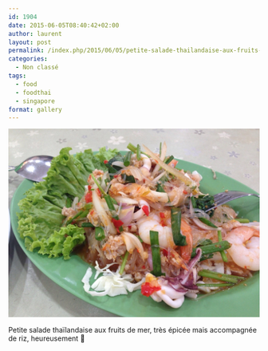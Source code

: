 ```yaml
---
id: 1904
date: 2015-06-05T08:40:42+02:00
author: laurent
layout: post
permalink: /index.php/2015/06/05/petite-salade-thailandaise-aux-fruits-de-mer-tres/
categories:
  - Non classé
tags:
  - food
  - foodthai
  - singapore
format: gallery
---
```

<img src="/images/2015/06/tumblr_npgqrum8yS1uuvt0bo1_1280.jpg" />

Petite salade thaïlandaise aux fruits de mer, très épicée mais accompagnée de riz, heureusement 🙂